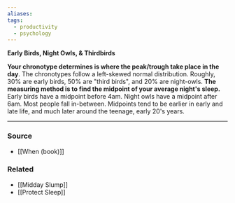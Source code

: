 ```yaml
---
aliases: 
tags:
  - productivity
  - psychology
---
```

**Early Birds, Night Owls, & Thirdbirds**

**Your chronotype determines is where the peak/trough take place in the day**. The chronotypes follow a left-skewed normal distribution. Roughly, 30% are early birds, 50% are "third birds", and 20% are night-owls. **The measuring method is to find the midpoint of your average night's sleep.** Early birds have a midpoint before 4am. Night owls have a midpoint after 6am. Most people fall in-between. Midpoints tend to be earlier in early and late life, and much later around the teenage, early 20's years. 

---

### Source
- [[When (book)]]

### Related
- [[Midday Slump]]
- [[Protect Sleep]]